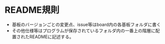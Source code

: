 # README規則
- 基板のバージョンごとの変更点、issue等はboard内の各基板フォルダに書く
- その他仕様等はプログラムが保存されているフォルダ内の一番上の階層に配置されたREADMEに記述する。